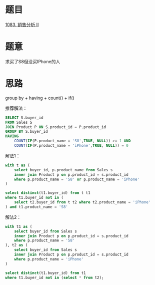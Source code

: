 # 题目
[1083. 销售分析 II](https://leetcode-cn.com/problems/sales-analysis-ii/submissions/)

# 题意
求买了S8但没买IPhone的人

# 思路
group by + having + count() + if()


推荐解法：
```sql
SELECT S.buyer_id
FROM Sales S 
JOIN Product P ON S.product_id = P.product_id
GROUP BY S.buyer_id
HAVING 
    COUNT(IF(P.product_name = 'S8',TRUE, NULL)) >= 1 AND 
    COUNT(IF(P.product_name = 'iPhone',TRUE, NULL)) = 0
```



解法1：
```sql
with t as (
    select buyer_id, p.product_name from Sales s
    inner join Product p on p.product_id = s.product_id 
    where p.product_name = 'S8' or p.product_name = 'iPhone'
)

select distinct(t1.buyer_id) from t t1 
where t1.buyer_id not in (
    select t2.buyer_id from t t2 where t2.product_name = 'iPhone'
) and t1.product_name = 'S8'
```

解法2：
```sql
with t1 as (
    select buyer_id from Sales s
    inner join Product p on p.product_id = s.product_id 
    where p.product_name = 'S8' 
), t2 as (
    select buyer_id from Sales s
    inner join Product p on p.product_id = s.product_id 
    where p.product_name = 'iPhone'
)

select distinct(t1.buyer_id) from t1
where t1.buyer_id not in (select * from t2);

```